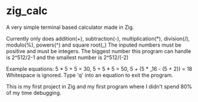 # zig_calc
A very simple terminal based calculator made in Zig. 

Currently only does addition(+), subtraction(-), multiplication(*), division(/), modulo(%), powers(^) and square root(_)
The inputed numbers must be positive and must be integers. The biggest number this program can handle is 2^512/2-1 and the smallest number is 2^512/(-2)

Example equations:  5 * 5 + 5 = 30, 5 + 5 * 5 = 50, 5 + (5 * _16 - (5 + 2)) = 18
Whitespace is ignored. Type 'q' into an equation to exit the program.

This is my first project in Zig and my first program where I didn't spend 80% of my time debugging.
